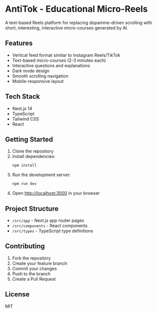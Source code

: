 # AntiTok - Educational Micro-Reels

A text-based Reels platform for replacing dopamine-driven scrolling with short, interesting, interactive micro-courses generated by AI.

## Features

- Vertical feed format similar to Instagram Reels/TikTok
- Text-based micro-courses (2-3 minutes each)
- Interactive questions and explanations
- Dark mode design
- Smooth scrolling navigation
- Mobile-responsive layout

## Tech Stack

- Next.js 14
- TypeScript
- Tailwind CSS
- React

## Getting Started

1. Clone the repository
2. Install dependencies:
   ```bash
   npm install
   ```
3. Run the development server:
   ```bash
   npm run dev
   ```
4. Open [http://localhost:3000](http://localhost:3000) in your browser

## Project Structure

- `/src/app` - Next.js app router pages
- `/src/components` - React components
- `/src/types` - TypeScript type definitions

## Contributing

1. Fork the repository
2. Create your feature branch
3. Commit your changes
4. Push to the branch
5. Create a Pull Request

## License

MIT 